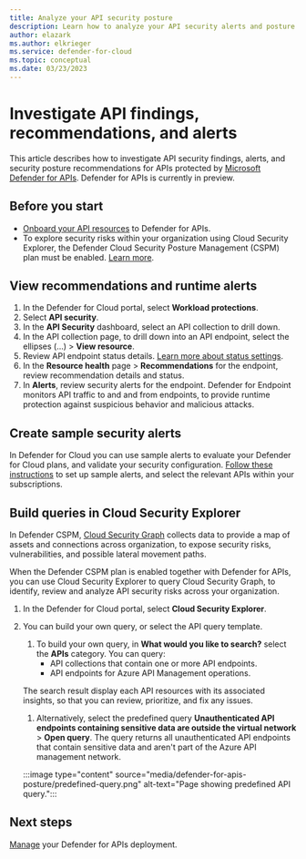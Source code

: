 ```yaml
---
title: Analyze your API security posture
description: Learn how to analyze your API security alerts and posture with Defender for APIs
author: elazark
ms.author: elkrieger
ms.service: defender-for-cloud
ms.topic: conceptual
ms.date: 03/23/2023
---
```

# Investigate API findings, recommendations, and alerts

This article describes how to investigate API security findings, alerts, and security posture recommendations for APIs protected by [Microsoft Defender for APIs](defender-for-apis-introduction.md). Defender for APIs is currently in preview.

## Before you start

- [Onboard your API resources](defender-for-apis-deploy.md) to Defender for APIs.
- To explore security risks within your organization using Cloud Security Explorer, the Defender Cloud Security Posture Management (CSPM) plan must be enabled. [Learn more](concept-cloud-security-posture-management.md).

## View recommendations and runtime alerts

1. In the Defender for Cloud portal, select **Workload protections**.
1. Select **API security**.
1. In the **API Security** dashboard, select an API collection to drill down.  
1. In the API collection page, to drill down into an API endpoint, select the ellipses (...) > **View resource**.
1. Review API endpoint status details. [Learn more about status settings](defender-for-apis-introduction.md#reviewing-inventory-and-insights).
1. In the **Resource health** page > **Recommendations** for the endpoint, review recommendation details and status.
1. In **Alerts**, review security alerts for the endpoint. Defender for Endpoint monitors API traffic to and and from endpoints, to provide runtime protection against suspicious behavior and malicious attacks.

## Create sample security alerts

In Defender for Cloud you can use sample alerts to evaluate your Defender for Cloud plans, and validate your security configuration. [Follow these instructions](alert-validation.md#generate-sample-security-alerts) to set up sample alerts, and select the relevant APIs within your subscriptions.

## Build queries in Cloud Security Explorer

In Defender CSPM, [Cloud Security Graph](concept-attack-path.md) collects data to provide a map of assets and connections across organization, to expose security risks, vulnerabilities, and possible lateral movement paths.

When the Defender CSPM plan is enabled together with Defender for APIs, you can use Cloud Security Explorer to query Cloud Security Graph, to identify, review and analyze API security risks across your organization. 

1. In the Defender for Cloud portal, select **Cloud Security Explorer**.
1. You can build your own query, or select the API query template.
    1. To build your own query, in **What would you like to search?** select the **APIs** category. You can query:
        - API collections that contain one or more API endpoints.
        - API endpoints for Azure API Management operations.
    
    The search result display each API resources with its associated insights, so that you can review, prioritize, and fix any issues.

    1. Alternatively, select the predefined query **Unauthenticated API endpoints containing sensitive data are outside the virtual network** > **Open query**. The query returns all unauthenticated API endpoints that contain sensitive data and aren't part of the Azure API management network.
    
    :::image type="content" source="media/defender-for-apis-posture/predefined-query.png" alt-text="Page showing predefined API query.":::
    

## Next steps

[Manage](defender-for-apis-manage.md) your Defender for APIs deployment.



